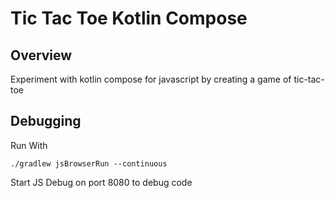 # Tic Tac Toe Kotlin Compose

## Overview
Experiment with kotlin compose for javascript by creating a game of tic-tac-toe

## Debugging
Run With
```shell
./gradlew jsBrowserRun --continuous
```

Start JS Debug on port 8080 to debug code
